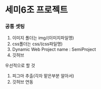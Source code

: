 # 세미6조 프로젝트
### 공통 셋팅
1. 이미지 폴더는 img/(이미지파일명)
2. css폴더는 css/(css파일명)
3. Dynamic Web Project name : SemiProject
4. 깃허브 

우선적으로 할 것
1. 피그마 추출(각자 맡은부분 알아서)
2. 깃허브 연동
